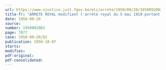 ```yaml
---
url: https://www.ejustice.just.fgov.be/eli/arrete/1950/09/20/1950092002/justel
title-fr: "ARRETE ROYAL modifiant l'arrêté royal du 5 mai 1919 portant règlement général de police sur les mines, minières et carrières souterraines"
date: 1950-09-20
source:
number: 1950092002
page: 7077
case: 1950-09-20/02
publication: 1950-10-07
starts:
modifies:
pdf-original:
pdf-consolidated:
---
```


